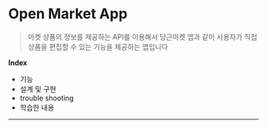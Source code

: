 # Open Market App

> 마켓 상품의 정보를 제공하는 API를 이용해서 당근마켓 앱과 같이 사용자가 직접 상품을 편집할 수 있는 기능을 제공하는 앱입니다



**Index**

- 기능
- 설계 및 구현
- trouble shooting
- 학습한 내용

---



